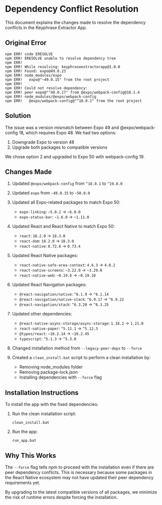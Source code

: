 # Dependency Conflict Resolution

This document explains the changes made to resolve the dependency conflicts in the Keyphrase Extractor App.

## Original Error

```
npm ERR! code ERESOLVE
npm ERR! ERESOLVE unable to resolve dependency tree
npm ERR!
npm ERR! While resolving: keyphraseextractorapp@1.0.0
npm ERR! Found: expo@49.0.23
npm ERR! node_modules/expo
npm ERR!   expo@"~49.0.15" from the root project
npm ERR!
npm ERR! Could not resolve dependency:
npm ERR! peer expo@"^48.0.17" from @expo/webpack-config@18.1.4
npm ERR! node_modules/@expo/webpack-config
npm ERR!   @expo/webpack-config@"^18.0.1" from the root project
```

## Solution

The issue was a version mismatch between Expo 49 and @expo/webpack-config 18, which requires Expo 48. We had two options:

1. Downgrade Expo to version 48
2. Upgrade both packages to compatible versions

We chose option 2 and upgraded to Expo 50 with webpack-config 19.

## Changes Made

1. Updated `@expo/webpack-config` from `^18.0.1` to `^19.0.0`
2. Updated `expo` from `~49.0.15` to `~50.0.0`
3. Updated all Expo-related packages to match Expo 50:
   - `expo-linking`: `~5.0.2` → `~6.0.0`
   - `expo-status-bar`: `~1.6.0` → `~1.11.0`

4. Updated React and React Native to match Expo 50:
   - `react`: `18.2.0` → `18.3.0`
   - `react-dom`: `18.2.0` → `18.3.0`
   - `react-native`: `0.72.6` → `0.73.4`

5. Updated React Native packages:
   - `react-native-safe-area-context`: `4.6.3` → `4.8.2`
   - `react-native-screens`: `~3.22.0` → `~3.29.0`
   - `react-native-web`: `~0.19.6` → `~0.19.10`

6. Updated React Navigation packages:
   - `@react-navigation/native`: `^6.1.9` → `^6.1.14`
   - `@react-navigation/native-stack`: `^6.9.17` → `^6.9.22`
   - `@react-navigation/stack`: `^6.3.20` → `^6.3.25`

7. Updated other dependencies:
   - `@react-native-async-storage/async-storage`: `1.18.2` → `1.21.0`
   - `react-native-paper`: `^5.11.1` → `^5.12.3`
   - `@types/react`: `~18.2.14` → `~18.2.45`
   - `typescript`: `^5.1.3` → `^5.3.0`

8. Changed installation method from `--legacy-peer-deps` to `--force`

9. Created a `clean_install.bat` script to perform a clean installation by:
   - Removing node_modules folder
   - Removing package-lock.json
   - Installing dependencies with `--force` flag

## Installation Instructions

To install the app with the fixed dependencies:

1. Run the clean installation script:
   ```
   clean_install.bat
   ```

2. Run the app:
   ```
   run_app.bat
   ```

## Why This Works

The `--force` flag tells npm to proceed with the installation even if there are peer dependency conflicts. This is necessary because some packages in the React Native ecosystem may not have updated their peer dependency requirements yet.

By upgrading to the latest compatible versions of all packages, we minimize the risk of runtime errors despite forcing the installation.
